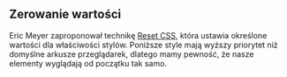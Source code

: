 
## Zerowanie wartości

Eric Meyer zaproponował technikę [Reset CSS](http://meyerweb.com/eric/tools/css/reset/), która ustawia określone wartości dla właściwości stylów. Poniższe style mają wyższy priorytet niż domyślne arkusze przeglądarek, dlatego mamy pewność, że nasze elementy wyglądają od początku tak samo.

